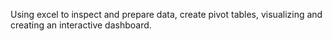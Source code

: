 Using excel to inspect and prepare data, create pivot tables, visualizing and creating an interactive dashboard.
